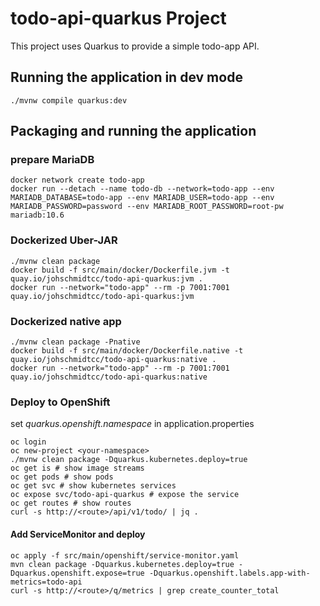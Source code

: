 # todo-api-quarkus Project

This project uses Quarkus to provide a simple todo-app API.

## Running the application in dev mode
```shell script
./mvnw compile quarkus:dev
```

## Packaging and running the application

### prepare MariaDB
```shell script
docker network create todo-app
docker run --detach --name todo-db --network=todo-app --env MARIADB_DATABASE=todo-app --env MARIADB_USER=todo-app --env MARIADB_PASSWORD=password --env MARIADB_ROOT_PASSWORD=root-pw  mariadb:10.6
```

### Dockerized Uber-JAR
```shell
./mvnw clean package
docker build -f src/main/docker/Dockerfile.jvm -t quay.io/johschmidtcc/todo-api-quarkus:jvm .
docker run --network="todo-app" --rm -p 7001:7001 quay.io/johschmidtcc/todo-api-quarkus:jvm
```

### Dockerized native app
```shell
./mvnw clean package -Pnative
docker build -f src/main/docker/Dockerfile.native -t quay.io/johschmidtcc/todo-api-quarkus:native .
docker run --network="todo-app" --rm -p 7001:7001 quay.io/johschmidtcc/todo-api-quarkus:native
```

### Deploy to OpenShift
set _quarkus.openshift.namespace_ in application.properties
```shell
oc login
oc new-project <your-namespace>
./mvnw clean package -Dquarkus.kubernetes.deploy=true
oc get is # show image streams
oc get pods # show pods
oc get svc # show kubernetes services
oc expose svc/todo-api-quarkus # expose the service
oc get routes # show routes
curl -s http://<route>/api/v1/todo/ | jq .
```

#### Add ServiceMonitor and deploy
```shell
oc apply -f src/main/openshift/service-monitor.yaml
mvn clean package -Dquarkus.kubernetes.deploy=true -Dquarkus.openshift.expose=true -Dquarkus.openshift.labels.app-with-metrics=todo-api
curl -s http://<route>/q/metrics | grep create_counter_total
```
